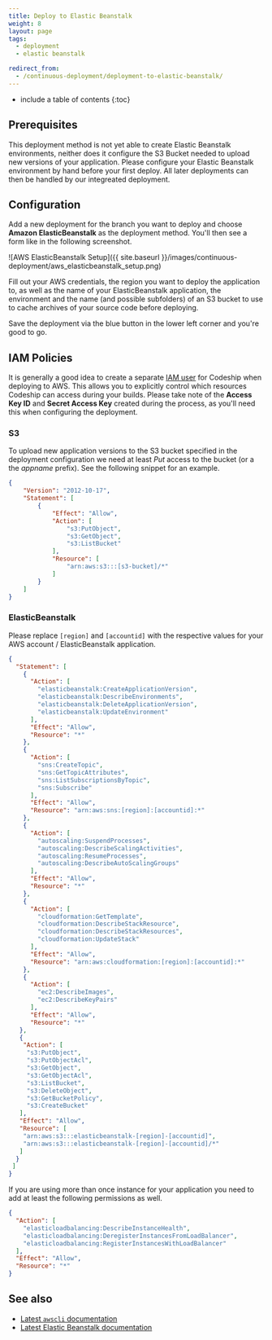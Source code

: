 ```yaml
---
title: Deploy to Elastic Beanstalk
weight: 8
layout: page
tags:
  - deployment
  - elastic beanstalk

redirect_from:
  - /continuous-deployment/deployment-to-elastic-beanstalk/
---
```


* include a table of contents
{:toc}

## Prerequisites

This deployment method is not yet able to create Elastic Beanstalk environments, neither does it configure the S3 Bucket needed to upload new versions of your application. Please configure your Elastic Beanstalk environment by hand before your first deploy. All later deployments can then be handled by our integreated deployment.

## Configuration

Add a new deployment for the branch you want to deploy and choose **Amazon ElasticBeanstalk** as the deployment method. You'll then see a form like in the following screenshot.

![AWS ElasticBeanstalk Setup]({{ site.baseurl }}/images/continuous-deployment/aws_elasticbeanstalk_setup.png)

Fill out your AWS credentials, the region you want to deploy the application to, as well as the name of your ElasticBeanstalk application, the environment and the name (and possible subfolders) of an S3 bucket to use to cache archives of your source code before deploying.

Save the deployment via the blue button in the lower left corner and you're good to go.

## IAM Policies

It is generally a good idea to create a separate [IAM user](http://docs.aws.amazon.com/general/latest/gr/root-vs-iam.html) for Codeship when deploying to AWS. This allows you to explicitly control which resources Codeship can access during your builds. Please take note of the **Access Key ID** and **Secret Access Key** created during the process, as you'll need this when configuring the deployment.

### S3

To upload new application versions to the S3 bucket specified in the deployment configuration we need at least _Put_ access to the bucket (or a the _appname_ prefix). See the following snippet for an example.

```json
{
    "Version": "2012-10-17",
    "Statement": [
        {
            "Effect": "Allow",
            "Action": [
                "s3:PutObject",
                "s3:GetObject",
                "s3:ListBucket"
            ],
            "Resource": [
                "arn:aws:s3:::[s3-bucket]/*"
            ]
        }
    ]
}
```

### ElasticBeanstalk

Please replace `[region]` and `[accountid]` with the respective values for your AWS account / ElasticBeanstalk application.

```json
{
  "Statement": [
    {
      "Action": [
        "elasticbeanstalk:CreateApplicationVersion",
        "elasticbeanstalk:DescribeEnvironments",
        "elasticbeanstalk:DeleteApplicationVersion",
        "elasticbeanstalk:UpdateEnvironment"
      ],
      "Effect": "Allow",
      "Resource": "*"
    },
    {
      "Action": [
        "sns:CreateTopic",
        "sns:GetTopicAttributes",
        "sns:ListSubscriptionsByTopic",
        "sns:Subscribe"
      ],
      "Effect": "Allow",
      "Resource": "arn:aws:sns:[region]:[accountid]:*"
    },
    {
      "Action": [
        "autoscaling:SuspendProcesses",
        "autoscaling:DescribeScalingActivities",
        "autoscaling:ResumeProcesses",
        "autoscaling:DescribeAutoScalingGroups"
      ],
      "Effect": "Allow",
      "Resource": "*"
    },
    {
      "Action": [
        "cloudformation:GetTemplate",
        "cloudformation:DescribeStackResource",
        "cloudformation:DescribeStackResources",
        "cloudformation:UpdateStack"
      ],
      "Effect": "Allow",
      "Resource": "arn:aws:cloudformation:[region]:[accountid]:*"
    },
    {
      "Action": [
        "ec2:DescribeImages",
        "ec2:DescribeKeyPairs"
      ],
      "Effect": "Allow",
      "Resource": "*"
   },
   {
    "Action": [
     "s3:PutObject",
     "s3:PutObjectAcl",
     "s3:GetObject",
     "s3:GetObjectAcl",
     "s3:ListBucket",
     "s3:DeleteObject",
     "s3:GetBucketPolicy",
     "s3:CreateBucket"
   ],
   "Effect": "Allow",
   "Resource": [
    "arn:aws:s3:::elasticbeanstalk-[region]-[accountid]",
    "arn:aws:s3:::elasticbeanstalk-[region]-[accountid]/*"
   ]
  }
 ]
}
```

If you are using more than once instance for your application you need to add at least the following permissions as well.

```json
{
  "Action": [
    "elasticloadbalancing:DescribeInstanceHealth",
    "elasticloadbalancing:DeregisterInstancesFromLoadBalancer",
    "elasticloadbalancing:RegisterInstancesWithLoadBalancer"
  ],
  "Effect": "Allow",
  "Resource": "*"
}
```

## See also

+ [Latest `awscli` documentation](http://docs.aws.amazon.com/cli/latest/reference/)
+ [Latest Elastic Beanstalk documentation](http://docs.aws.amazon.com/elasticbeanstalk/latest/dg/Welcome.html)
